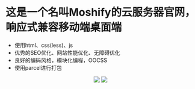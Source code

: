 # 这是一个名叫Moshify的云服务器官网，响应式兼容移动端桌面端
+ 使用html、css(less)、js  
+ 优秀的SEO优化、网站性能优化、无障碍优化  
+ 良好的编码风格，模块化编程，OOCSS  
+ 使用parcel进行打包  


<p align="center">
 <img src="[https://skillicons.dev/icons?i=js,ts,vue,vite,nodejs,mysql,linux,vim,arduino,androidstudio,idea,ps,pr](https://github.com/jidonghao/moshify/blob/master/screenshot/screenshot-1.png?raw=true)" />
   <img src="[https://skillicons.dev/icons?i=js,ts,vue,vite,nodejs,mysql,linux,vim,arduino,androidstudio,idea,ps,pr](https://github.com/jidonghao/moshify/blob/master/screenshot/screenshot-2.png?raw=true)" />
</p>
